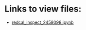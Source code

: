 # Links to view files:

* [redcal_inspect_2458098.ipynb](https://nbviewer.jupyter.org/github/HERA-Team/h1c_idr3_validation_notebooks/blob/main/redcal_inspect/redcal_inspect_2458098.ipynb)